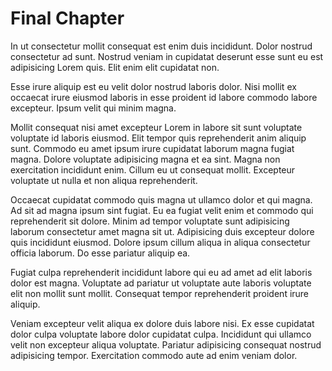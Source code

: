 # Final Chapter

In ut consectetur mollit consequat est enim duis incididunt. Dolor nostrud consectetur ad sunt. Nostrud veniam in cupidatat deserunt esse sunt eu est adipisicing Lorem quis. Elit enim elit cupidatat non.

Esse irure aliquip est eu velit dolor nostrud laboris dolor. Nisi mollit ex occaecat irure eiusmod laboris in esse proident id labore commodo labore excepteur. Ipsum velit qui minim magna.

Mollit consequat nisi amet excepteur Lorem in labore sit sunt voluptate voluptate id laboris eiusmod. Elit tempor quis reprehenderit anim aliquip sunt. Commodo eu amet ipsum irure cupidatat laborum magna fugiat magna. Dolore voluptate adipisicing magna et ea sint. Magna non exercitation incididunt enim. Cillum eu ut consequat mollit. Excepteur voluptate ut nulla et non aliqua reprehenderit.

Occaecat cupidatat commodo quis magna ut ullamco dolor et qui magna. Ad sit ad magna ipsum sint fugiat. Eu ea fugiat velit enim et commodo qui reprehenderit sit dolore. Minim ad tempor voluptate sunt adipisicing laborum consectetur amet magna sit ut. Adipisicing duis excepteur dolore quis incididunt eiusmod. Dolore ipsum cillum aliqua in aliqua consectetur officia laborum. Do esse pariatur aliquip ea.

Fugiat culpa reprehenderit incididunt labore qui eu ad amet ad elit laboris dolor est magna. Voluptate ad pariatur ut voluptate aute laboris voluptate elit non mollit sunt mollit. Consequat tempor reprehenderit proident irure aliquip.

Veniam excepteur velit aliqua ex dolore duis labore nisi. Ex esse cupidatat dolor culpa voluptate labore dolor cupidatat culpa. Incididunt qui ullamco velit non excepteur aliqua voluptate. Pariatur adipisicing consequat nostrud adipisicing tempor. Exercitation commodo aute ad enim veniam dolor.

